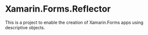 Xamarin.Forms.Reflector
=======================

This is a project to enable the creation of Xamarin.Forms apps using descriptive objects.
